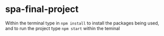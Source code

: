 # spa-final-project

Within the terminal type in `npm install` to install the packages being used, and to run the project type  `npm start` within the teminal
